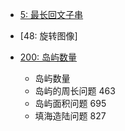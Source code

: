 - [5: 最长回文子串](https://leetcode.cn/problems/longest-palindromic-substring/description/)
- [48: 旋转图像]
- [200: 岛屿数量](https://leetcode.cn/problems/number-of-islands/solutions/211211/dao-yu-lei-wen-ti-de-tong-yong-jie-fa-dfs-bian-li-/)  
  
  - 岛屿数量
  - 岛屿的周长问题 463
  - 岛屿面积问题 695
  - 填海造陆问题 827
